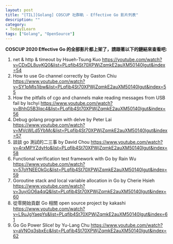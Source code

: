 ```yaml
---
layout: post
title: "[TIL][Golang] COSCUP 社群軌 - Effective Go 影片列表"
description: ""
category: 
- TodayILearn
tags: ["Golang", "OpenSource"]
---
```




**COSCUP 2020 Effective Go 的全部影片都上架了，請跟著以下的鏈結來查看吧:**

1. net & http & timeout by Hsueh-Tsung Kuo https://youtube.com/watch?v=CDxDL8uyKQ0&list=PLqfib4St70XPWjZqmkE2auXM50140lgut&index=54
2. How to use Go channel correctly by Gaston Chiu https://www.youtube.com/watch?v=SY1pMIs1ibw&list=PLqfib4St70XPWjZqmkE2auXM50140lgut&index=55
3. How the pitfalls of cgo and channels make reading messages from USB fail by lschyi https://www.youtube.com/watch?v=BhhG5B3Iqc4&list=PLqfib4St70XPWjZqmkE2auXM50140lgut&index=56
4. Debug golang program with delve by Peter Lai https://www.youtube.com/watch?v=MVcWLd5YbMc&list=PLqfib4St70XPWjZqmkE2auXM50140lgut&index=57
5. 談談 go 測試的二三事 by David Chou https://www.youtube.com/watch?v=4rxMPYZdyHo&list=PLqfib4St70XPWjZqmkE2auXM50140lgut&index=58
6. Functional verification test framework with Go by Rain Wu https://www.youtube.com/watch?v=57oYNEEOkGc&list=PLqfib4St70XPWjZqmkE2auXM50140lgut&index=59
7. Goroutine stack and local variable allocation in Go by Cherie Hsieh https://www.youtube.com/watch?v=3uyiGO6a4qQ&list=PLqfib4St70XPWjZqmkE2auXM50140lgut&index=60
8. 從零開始貢獻 Go 相關 open source project by kakashi https://www.youtube.com/watch?v=L9uJgYaepYs&list=PLqfib4St70XPWjZqmkE2auXM50140lgut&index=61
9. Go Go Power Slice! by Yu-Lang Chu https://www.youtube.com/watch?v=aVNOq3sbxEc&list=PLqfib4St70XPWjZqmkE2auXM50140lgut&index=62

